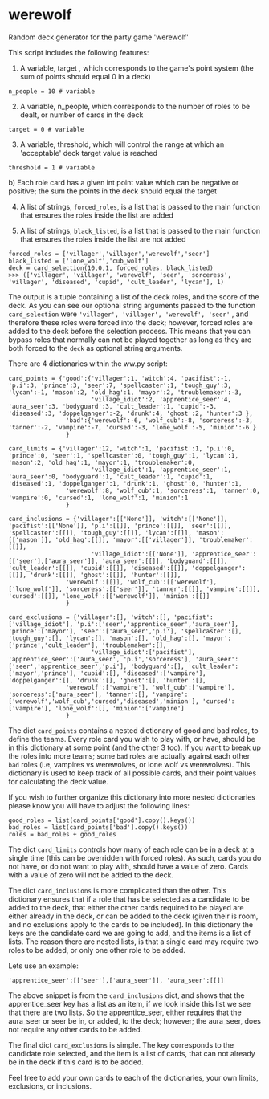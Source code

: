 # werewolf
Random deck generator for the party game 'werewolf' 

This script includes the following features:
1) A variable, target , which corresponds to the game's point system (the sum of points should equal 0 in a deck)
```
n_people = 10 # variable
```
2) A variable, n_people, which corresponds to the number of roles to be dealt, or number of cards in the deck
```
target = 0 # variable
```
3) A variable, threshold, which will control the range at which an 'acceptable' deck target value is reached
```
threshold = 1 # variable
```
  b) Each role card has a given int point value which can be negative or positive; the sum the points in the deck should equal the target
 
4) A list of strings, ```forced_roles```, is a list that is passed to the main function that ensures the roles inside the list are added 

5) A list of strings, ```black_listed```, is a list that is passed to the main function that ensures the roles inside the list are not added

```
forced_roles = ['villager','villager','werewolf','seer']
black_listed = ['lone_wolf','cub_wolf']
deck = card_selection(10,0,1, forced_roles, black_listed)
>>> (['villager', 'villager', 'werewolf', 'seer', 'sorceress', 'villager', 'diseased', 'cupid', 'cult_leader', 'lycan'], 1)
```
The output is a tuple containing a list of the deck roles, and the score of the deck. As you can see our optional string arguments passed to the function ```card_selection``` were ``` 'villager', 'villager', 'werewolf', 'seer' ``` , and therefore these roles were forced into the deck; however, forced roles are added to the deck before the selection process. This means that you can bypass roles that normally can not be played together as long as they are both forced to the ```deck``` as optional string arguments.  

There are 4 dictionaries within the ww.py script:

```
card_points = {'good':{'villager':1, 'witch':4, 'pacifist':-1, 'p.i':3, 'prince':3, 'seer':7, 'spellcaster':1, 'tough_guy':3, 'lycan':-1, 'mason':2, 'old_hag':1, 'mayor':2, 'troublemaker':-3, 
                       'village_idiot':2, 'apprentice_seer':4, 'aura_seer':3, 'bodyguard':3, 'cult_leader':1, 'cupid':-3, 'diseased':3, 'doppelganger':-2, 'drunk':4, 'ghost':2, 'hunter':3 }, 
                'bad':{'werewolf':-6, 'wolf_cub':-8, 'sorceress':-3, 'tanner':-2, 'vampire':-7, 'cursed':-3, 'lone_wolf':-5, 'minion':-6 }
                }

card_limits = {'villager':12, 'witch':1, 'pacifist':1, 'p.i':0, 'prince':0, 'seer':1, 'spellcaster':0, 'tough_guy':1, 'lycan':1, 'mason':2, 'old_hag':1, 'mayor':1, 'troublemaker':0,
                       'village_idiot':1, 'apprentice_seer':1, 'aura_seer':0, 'bodyguard':1, 'cult_leader':1, 'cupid':1, 'diseased':1, 'doppelganger':1, 'drunk':1, 'ghost':0, 'hunter':1,
                'werewolf':8, 'wolf_cub':1, 'sorceress':1, 'tanner':0, 'vampire':0, 'cursed':1, 'lone_wolf':1, 'minion':1
                }

card_inclusions = {'villager':[['None']], 'witch':[['None']], 'pacifist':[['None']], 'p.i':[[]], 'prince':[[]], 'seer':[[]], 'spellcaster':[[]], 'tough_guy':[[]], 'lycan':[[]], 'mason':[['mason']], 'old_hag':[[]], 'mayor':[['villager']], 'troublemaker':[[]], 
                       'village_idiot':[['None']], 'apprentice_seer':[['seer'],['aura_seer']], 'aura_seer':[[]], 'bodyguard':[[]], 'cult_leader':[[]], 'cupid':[[]], 'diseased':[[]], 'doppelganger':[[]], 'drunk':[[]], 'ghost':[[]], 'hunter':[[]], 
                'werewolf':[[]], 'wolf_cub':[['werewolf'],['lone_wolf']], 'sorceress':[['seer']], 'tanner':[[]], 'vampire':[[]], 'cursed':[[]], 'lone_wolf':[['werewolf']], 'minion':[[]] 
                }

card_exclusions = {'villager':[], 'witch':[], 'pacifist':['village_idiot'], 'p.i':['seer','apprentice_seer','aura_seer'], 'prince':['mayor'], 'seer':['aura_seer','p.i'], 'spellcaster':[], 'tough_guy':[], 'lycan':[], 'mason':[], 'old_hag':[], 'mayor':['prince','cult_leader'], 'troublemaker':[], 
                       'village_idiot':['pacifist'], 'apprentice_seer':['aura_seer', 'p.i','sorceress'], 'aura_seer':['seer','apprentice_seer','p.i'], 'bodyguard':[], 'cult_leader':['mayor','prince'], 'cupid':[], 'diseased':['vampire'], 'doppelganger':[], 'drunk':[], 'ghost':[], 'hunter':[], 
                'werewolf':['vampire'], 'wolf_cub':['vampire'], 'sorceress':['aura_seer'], 'tanner':[], 'vampire':['werewolf','wolf_cub','cursed','diseased','minion'], 'cursed':['vampire'], 'lone_wolf':[], 'minion':['vampire']
                }
```
The dict ```card_points```  contains a nested dictionary of good and bad roles, to define the teams. Every role card you wish to play with, or have, should be in this dictionary at some point (and the other 3 too). If you want to break up the roles into more teams; some ```bad``` roles are actually against each other ```bad``` roles (i.e, vampires vs werewolves, or lone wolf vs werewolves). This dictionary is used to keep track of all possible cards, and their point values for calculating the deck value.

If you wish to further organize this dictionary into more nested dictionaries please know you will have to adjust the following lines:

```
good_roles = list(card_points['good'].copy().keys())
bad_roles = list(card_points['bad'].copy().keys())
roles = bad_roles + good_roles
```
The dict ```card_limits``` controls how many of each role can be in a deck at a single time (this can be overridden with forced roles). As such, cards you do not have, or do not want to play with, should have a value of zero. Cards with a value of zero will not be added to the deck.

The dict ```card_inclusions``` is more complicated than the other. This dictionary ensures that if a role that has be selected as a candidate to be added to the deck, that either the other cards required to be played are either already in the deck, or can be added to the deck (given their is room, and no exclusions apply to the cards to be included). In this dictionary the keys are the candidate card we are going to add, and the items is a list of lists. The reason there are nested lists, is that a single card may require two roles to be added, or only one other role to be added. 

Lets use an example:

```
'apprentice_seer':[['seer'],['aura_seer']], 'aura_seer':[[]]
```
The above snippet is from the ```card_inclusions``` dict, and shows that the apprentice_seer key has a list as an item, if we look inside this list we see that there are two lists. So the apprentice_seer, either requires that the aura_seer or seer be in, or added, to the deck; however; the aura_seer, does not require any other cards to be added.

The final dict ``` card_exclusions ``` is simple. The key corresponds to the candidate role selected, and the item is a list of cards, that can not already be in the deck if this card is to be added. 

Feel free to add your own cards to each of the dictionaries, your own limits, exclusions, or inclusions. 
